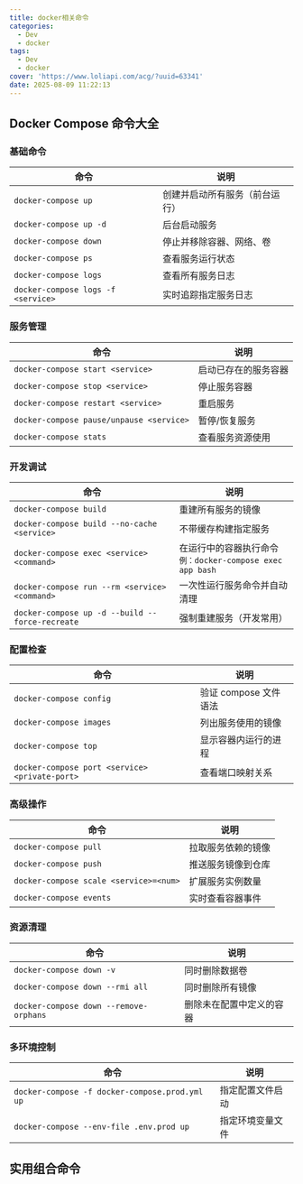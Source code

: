 ```yaml
---
title: docker相关命令
categories:
  - Dev
  - docker
tags:
  - Dev
  - docker
cover: 'https://www.loliapi.com/acg/?uuid=63341'
date: 2025-08-09 11:22:13
---
```


## Docker Compose 命令大全

### 基础命令

| 命令 | 说明 |
|------|------|
| `docker-compose up` | 创建并启动所有服务（前台运行） |
| `docker-compose up -d` | 后台启动服务 |
| `docker-compose down` | 停止并移除容器、网络、卷 |
| `docker-compose ps` | 查看服务运行状态 |
| `docker-compose logs` | 查看所有服务日志 |
| `docker-compose logs -f <service>` | 实时追踪指定服务日志 |

### 服务管理

| 命令 | 说明 |
|------|------|
| `docker-compose start <service>` | 启动已存在的服务容器 |
| `docker-compose stop <service>` | 停止服务容器 |
| `docker-compose restart <service>` | 重启服务 |
| `docker-compose pause/unpause <service>` | 暂停/恢复服务 |
| `docker-compose stats` | 查看服务资源使用 |

### 开发调试

| 命令 | 说明 |
|------|------|
| `docker-compose build` | 重建所有服务的镜像 |
| `docker-compose build --no-cache <service>` | 不带缓存构建指定服务 |
| `docker-compose exec <service> <command>` | 在运行中的容器执行命令<br>`例：docker-compose exec app bash` |
| `docker-compose run --rm <service> <command>` | 一次性运行服务命令并自动清理 |
| `docker-compose up -d --build --force-recreate` | 强制重建服务（开发常用）|

### 配置检查

| 命令 | 说明 |
|------|------|
| `docker-compose config` | 验证 compose 文件语法 |
| `docker-compose images` | 列出服务使用的镜像 |
| `docker-compose top` | 显示容器内运行的进程 |
| `docker-compose port <service> <private-port>` | 查看端口映射关系 |

### 高级操作

| 命令 | 说明 |
|------|------|
| `docker-compose pull` | 拉取服务依赖的镜像 |
| `docker-compose push` | 推送服务镜像到仓库 |
| `docker-compose scale <service>=<num>` | 扩展服务实例数量 |
| `docker-compose events` | 实时查看容器事件 |

### 资源清理

| 命令 | 说明 |
|------|------|
| `docker-compose down -v` | 同时删除数据卷 |
| `docker-compose down --rmi all` | 同时删除所有镜像 |
| `docker-compose down --remove-orphans` | 删除未在配置中定义的容器 |

### 多环境控制

| 命令 | 说明 |
|------|------|
| `docker-compose -f docker-compose.prod.yml up` | 指定配置文件启动 |
| `docker-compose --env-file .env.prod up` | 指定环境变量文件 |

## 实用组合命令
